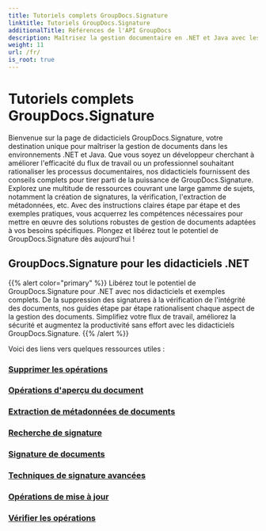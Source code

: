```yaml
---
title: Tutoriels complets GroupDocs.Signature
linktitle: Tutoriels GroupDocs.Signature
additionalTitle: Références de l'API GroupDocs
description: Maîtrisez la gestion documentaire en .NET et Java avec les didacticiels GroupDocs.Signature. Créez, vérifiez, extrayez des métadonnées et bien plus encore. Plongez dans un flux de travail fluide !
weight: 11
url: /fr/
is_root: true
---
```


# Tutoriels complets GroupDocs.Signature


Bienvenue sur la page de didacticiels GroupDocs.Signature, votre destination unique pour maîtriser la gestion de documents dans les environnements .NET et Java. Que vous soyez un développeur cherchant à améliorer l'efficacité du flux de travail ou un professionnel souhaitant rationaliser les processus documentaires, nos didacticiels fournissent des conseils complets pour tirer parti de la puissance de GroupDocs.Signature. Explorez une multitude de ressources couvrant une large gamme de sujets, notamment la création de signatures, la vérification, l'extraction de métadonnées, etc. Avec des instructions claires étape par étape et des exemples pratiques, vous acquerrez les compétences nécessaires pour mettre en œuvre des solutions robustes de gestion de documents adaptées à vos besoins spécifiques. Plongez et libérez tout le potentiel de GroupDocs.Signature dès aujourd’hui !
## GroupDocs.Signature pour les didacticiels .NET
{{% alert color="primary" %}}
Libérez tout le potentiel de GroupDocs.Signature pour .NET avec nos didacticiels et exemples complets. De la suppression des signatures à la vérification de l'intégrité des documents, nos guides étape par étape rationalisent chaque aspect de la gestion des documents. Simplifiez votre flux de travail, améliorez la sécurité et augmentez la productivité sans effort avec les didacticiels GroupDocs.Signature.
{{% /alert %}}

Voici des liens vers quelques ressources utiles :
 
### [Supprimer les opérations](./net/delete-operations/)
### [Opérations d'aperçu du document](./net/document-preview-operations/)
### [Extraction de métadonnées de documents](./net/document-metadata-extraction/)
### [Recherche de signature](./net/signature-searching/)
### [Signature de documents](./net/document-signing/)
### [Techniques de signature avancées](./net/advanced-signature-techniques/)
### [Opérations de mise à jour](./net/update-operations/)
### [Vérifier les opérations](./net/verify-operations/)



